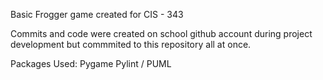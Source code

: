 Basic Frogger game created for CIS - 343

Commits and code were created on school github account during project development but commmited to this repository all at once.

Packages Used:
Pygame
Pylint / PUML
